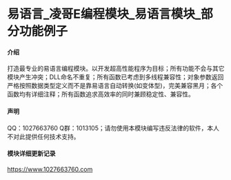 # 易语言_凌哥E编程模块_易语言模块_部分功能例子

#### 介绍
打造最专业的易语言编程模块。以开发超高性能程序为目标；所有功能不会与其它模块产生冲突；DLL命名不重复；所有函数已考虑到多线程兼容性；对象参数返回严格按照数据类型定义而不是靠易语言自动转换(如变体型)，完美兼容黑月；各个函数均有详细注释；所有函数追求高效率的同时兼顾稳定性、兼容性。
#### 声明
QQ：1027663760 Q群：1013105；请勿使用本模块编写违反法律的软件，本人不对此提供任何技术支持。
#### 模块详细更新记录
https://www.1027663760.com